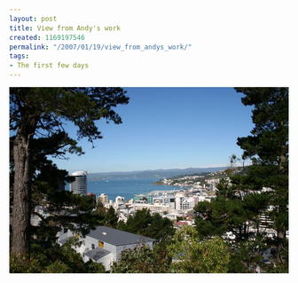 ```yaml
---
layout: post
title: View from Andy's work
created: 1169197546
permalink: "/2007/01/19/view_from_andys_work/"
tags:
- The first few days
---
```


<img src="/image/images/IMG_2867.JPG"/>


